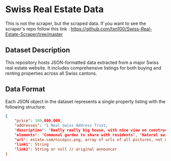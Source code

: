 # Swiss Real Estate Data




This is not the scraper, but the scraped data. If you want to see the scraper's repo follow this link : https://github.com/txn100/Swiss-Real-Estate-Scraper/tree/master


## Dataset Description 
This repository hosts JSON-formatted data extracted from a major Swiss real estate website. It includes comprehensive listings for both buying and renting properties across all Swiss cantons.

## Data Format
Each JSON object in the dataset represents a single property listing with the following structure:

```json
{
    "price": 100,000,000,
    "addresses": "1 Real Swiss Address Trust,
    "description": "Really really big house, with nice view on construction" ,
    "elements": "Communal garden to share with residents", "Natural swimming pool naturally cleaned by algae and tadpoles",
    "url": estate.com/nicepic.png, array of urls of all pictures, not downloading for storage reasons
    "link1": String
    "link2": String or null // original announcer
}
